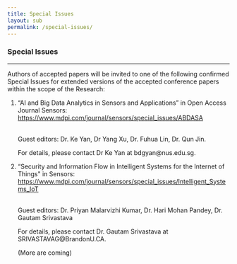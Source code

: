 ```yaml
---
title: Special Issues
layout: sub
permalink: /special-issues/
---
```

<h3>Special Issues</h3>
<hr/>
<p>
 Authors of accepted papers will be invited to one of the following confirmed Special Issues for extended versions of the accepted conference papers within the scope of the Research: 
</p>
<ol><li>     “AI and Big Data Analytics in Sensors and Applications” in Open Access Journal Sensors: 
<br/>
<a href="https://www.mdpi.com/journal/sensors/special_issues/ABDASA" target=_new>https://www.mdpi.com/journal/sensors/special_issues/ABDASA</a><br/><br/>
<p>
Guest editors:  Dr. Ke Yan, Dr Yang Xu, Dr. Fuhua Lin, Dr. Qun Jin. 
  </p><p>
For details, please contact Dr Ke Yan at bdgyan@nus.edu.sg. 
  </p></li>
<li>    “Security and Information Flow in Intelligent Systems for the Internet of Things" in Sensors:
<br/>
<a href="https://www.mdpi.com/journal/sensors/special_issues/Intelligent_Systems_IoT" target=_new>https://www.mdpi.com/journal/sensors/special_issues/Intelligent_Systems_IoT</a><br/><br/>
<p>
Guest editors:  Dr. Priyan Malarvizhi Kumar, Dr. Hari Mohan Pandey, Dr. Gautam Srivastava 
</p><p>
For details, please contact Dr. Gautam Srivastava at SRIVASTAVAG@BrandonU.CA. 

  </p></li>
<p>
(More are coming) 
</p>
